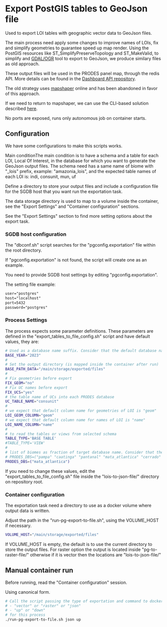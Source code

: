 # Export PostGIS tables to GeoJson file

Used to export LOI tables with geographic vector data to GeoJson files.

The main process need apply some changes to improve names of LOIs, fix and simplify geometries to guarantee speed up map render.
Using the PostGIS resources like ST_SimplifyPreserveTopology and ST_MakeValid, to simplify and [GDAL/OGR](https://gdal.org/drivers/vector/geojson.html) tool to export to GeoJson, we produce similary files as old approach.

These output files will be used in the PRODES panel map, through the redis API.
More details can be found in the [Dashboard API repository](https://github.com/terrabrasilis/terrabrasilis-dashboard-api.git).

The old strategy uses [mapshaper](https://mapshaper.org/) online and has been abandoned in favor of this approach.

If we need to return to mapshaper, we can use the CLI-based solution described [here](https://blog.exploratory.io/how-to-reduce-your-geojson-file-size-smaller-for-better-performance-8fb77759870c).

No ports are exposed, runs only autonomous job on container starts.

## Configuration

We have some configurations to make this scripts works.

Main conditionThe main condition is to have a schema and a table for each LOI, Local Of Interest, in the database for which you want to generate the GeoJson output files. The schema need has a same name of biome with "_lois" prefix, example: "amazonia_lois", and the expected table names of each LOI is: indi, consunit, mun, uf

Define a directory to store your output files and include a configuration file for the SGDB host that you want run the exportation task.

The data storage directory is used to map to a volume inside the container, see the "Export Settings" and "Container configuration" sections.

See the "Export Settings" section to find more setting options about the export task.

### SGDB host configuration

The "dbconf.sh" script searches for the "pgconfig.exportation" file within the root directory.

If "pgconfig.exportation" is not found, the script will create one as an example.

You need to provide SGDB host settings by editing "pgconfig.exportation".

The setting file example:
```txt
user="postgres"
host="localhost"
port=5432
password="postgres"
```

### Process Settings

The process expects some parameter definitions. These parameters are defined in the "export_tables_to_file_config.sh" script and have default values, they are:

```sh
# Used as a database name suffix. Consider that the default database name is prodes_<biome>_nb_p<BASE_YEAR>
BASE_YEAR="2023"
#
# Set the output directory (is mapped inside the container after run)
BASE_PATH_DATA="/main/storage/exported/files"
#
# Fix geometries before export
FIX_GEOM="no"
# Fix UC names before export
FIX_UCS="yes"
# the table name of UCs into each PRODES database
UC_TABLE_NAME="consunit"
#
# we expect that default column name for geometries of LOI is "geom"
LOI_GEOM_COLUMN="geom"
# we expect that default column name for names of LOI is "name"
LOI_NAME_COLUMN="name"
#
# to read the tables or views from selected schema
TABLE_TYPE='BASE TABLE'
#TABLE_TYPE='VIEW'
#
# list of biomes as fraction of target database name. Consider that the default database name is prodes_<biome>_nb_p<BASE_YEAR>
# PRODES_DBS=("pampa" "caatinga" "pantanal" "mata_atlantica" "cerrado" "amazonia" "amazonia_legal")
PRODES_DBS=("mata_atlantica")
```

If you need to change these values, edit the "export_tables_to_file_config.sh" file inside the "lois-to-json-file/" directory on repository root.

### Container configuration

The exportation task need a directory to use as a docker volume where output data is written.

Adjust the path in the "run-pg-export-to-file.sh", using the VOLUME_HOST if necessary.
```sh
VOLUME_HOST="/main/storage/exported/files"
```

If VOLUME_HOST is empty, the default is to use the current directory to store the output files.
For raster option the output is located inside "pg-to-raster-file/" otherwise if it is vector then the locations are "lois-to-json-file/"

## Manual container run

Before running, read the "Container configuration" session.

Using canonical form.
```sh
# Call the script passing the type of exportation and command to docker:
# - "vector" or "raster" or "json"
# - "up" or "down"
# for this process
./run-pg-export-to-file.sh json up
```